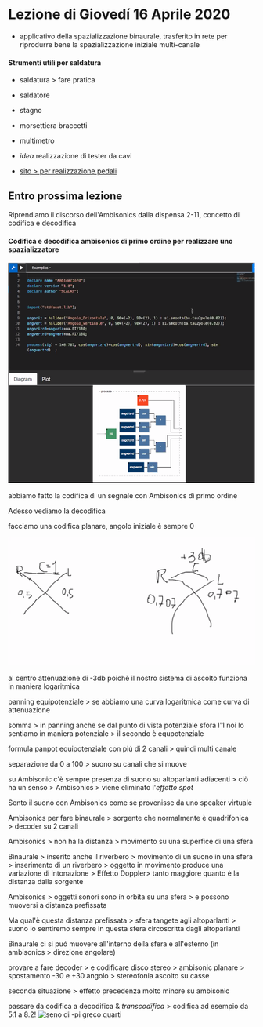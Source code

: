 # Lezione di Giovedí 16 Aprile 2020

- applicativo della spazializzazione binaurale, trasferito in rete per riprodurre bene la spazializzazione iniziale multi-canale

#### Strumenti utili per saldatura
- saldatura  > fare pratica
- saldatore
- stagno
- morsettiera braccetti
- multimetro

- _idea_ realizzazione di tester da cavi

- [sito > per realizzazione pedali](https://www.musikding.de/)

Entro prossima lezione
-------------
Riprendiamo il discorso dell'Ambisonics dalla dispensa 2-11, concetto di codifica e decodifica

#### Codifica e decodifica ambisonics di primo ordine per realizzare uno spazializzatore

![encoder_ambisonic_in_faust](https://github.com/SMERM/BN-Tedesco/blob/master/COME-04/20200416/encoder_ambisonic_in_faust.png)

abbiamo fatto la codifica di un segnale con Ambisonics di primo ordine

Adesso vediamo la decodifica

facciamo una codifica planare, angolo iniziale è sempre 0

![panner_lineare_equipotenziale](https://github.com/SMERM/BN-Tedesco/blob/master/COME-04/20200416/panner_lineare_equipotenziale.png)

al centro attenuazione di -3db poichè il nostro sistema di ascolto funziona in maniera logaritmica

panning equipotenziale > se abbiamo una curva logaritmica come curva di attenuazione

somma > in panning anche se dal punto di vista potenziale sfora l'1 noi lo sentiamo in maniera potenziale > il secondo è equpotenziale

formula panpot equipotenziale con piú di 2 canali > quindi multi canale

separazione da 0 a 100 > suono su canali che si muove

su Ambisonic c'è sempre presenza di suono su altoparlanti adiacenti > ciò ha un senso > Ambisonics > viene eliminato l'_effetto spot_

Sento il suono con Ambisonics come se provenisse da uno speaker virtuale

Ambisonics per fare binaurale > sorgente che normalmente è quadrifonica > decoder su 2 canali

Ambisonics > non ha la distanza > movimento su una superfice di una sfera

Binaurale > inserito anche il riverbero > movimento di un suono in una sfera > inserimento di un riverbero > oggetto in movimento produce una variazione di intonazione > Effetto Doppler> tanto maggiore quanto è la distanza dalla sorgente

Ambisonics > oggetti sonori sono in orbita su una sfera > e possono muoversi a distanza prefissata

Ma qual'è questa distanza prefissata > sfera tangete agli altoparlanti > suono lo sentiremo sempre in questa sfera circoscritta dagli altoparlanti

Binaurale ci si puó muovere all'interno della sfera e all'esterno (in ambisonics > direzione angolare)

provare a fare decoder > e codificare disco stereo > ambisonic planare > spostamento -30 e +30 angolo > stereofonia ascolto su casse

seconda situazione > effetto precedenza molto minore su ambisonic

passare da codifica a decodifica & _transcodifica_ > codifica ad esempio da 5.1 a 8.2!
![seno di -pi greco quarti](https://github.com/SMERM/BN-Tedesco/blob/master/COME-04/20200416/sen(-%CF%80:4).png)
